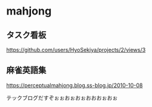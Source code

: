 # mahjong
## タスク看板
https://github.com/users/HyoSekiya/projects/2/views/3
## 麻雀英語集
https://perceptualmahjong.blog.ss-blog.jp/2010-10-08

テックブログだすぞぉぉおぉおぉおおおぉおぉ
